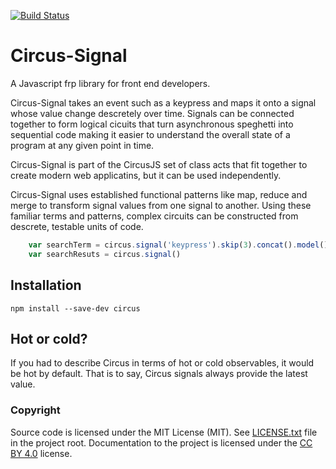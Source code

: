 [![Build Status](https://travis-ci.org/philtoms/circus.svg?branch=master)](https://travis-ci.org/philtoms/circus)

# Circus-Signal

A Javascript frp library for front end developers.

Circus-Signal takes an event such as a keypress and maps it onto a signal whose value change descretely over time. Signals can be connected together to form logical cicuits that turn asynchronous speghetti into sequential code making it easier to understand the overall state of a program at any given point in time. 

Circus-Signal is part of the CircusJS set of class acts that fit together to create modern web applicatins, but it can be used independently.

Circus-Signal uses established functional patterns like map, reduce and merge to transform signal values from one signal to another. Using these familiar terms and patterns, complex circuits can be constructed from descrete, testable units of code.

```javascript
	var searchTerm = circus.signal('keypress').skip(3).concat().model()
	var searchResuts = circus.signal()
```

## Installation
 ```shell
npm install --save-dev circus
```

## Hot or cold?
If you had to describe Circus in terms of hot or cold observables, it would be hot by default. That is to say, Circus signals always provide the latest value. 

### Copyright

Source code is licensed under the MIT License (MIT). See [LICENSE.txt](./LICENSE.txt)
file in the project root. Documentation to the project is licensed under the
[CC BY 4.0](http://creativecommons.org/licenses/by/4.0/) license. 


